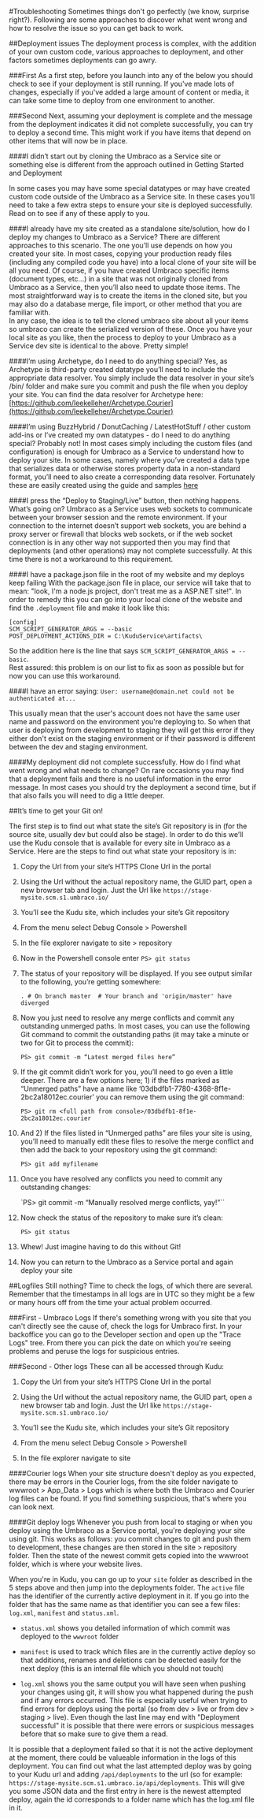 #Troubleshooting
Sometimes things don't go perfectly (we know, surprise right?).  Following are some approaches to discover what went wrong and how to resolve the issue so you can get back to work.  

##Deployment issues
The deployment process is complex, with the addition of your own custom code, various approaches to deployment, and other factors sometimes deployments can go awry.

###First
As a first step, before you launch into any of the below you should check to see if your deployment is still running.  If you've made lots of changes, especially if you've added a large amount of content or media, it can take some time to deploy from one environment to another.

###Second
Next, assuming your deployment is complete and the message from the deployment indicates it did not complete successfully, you can try to deploy a second time.  This might work if you have items that depend on other items that will now be in place.

####I didn’t start out by cloning the Umbraco as a Service site or something else is different from the approach outlined in Getting Started and Deployment

In some cases you may have some special datatypes or may have created custom code outside of the Umbraco as a Service site.  In these cases you’ll need to take a few extra steps to ensure your site is deployed successfully.  Read on to see if any of these apply to you.

####I already have my site created as a standalone site/solution, how do I deploy my changes to Umbraco as a Service?
There are different approaches to this scenario.  The one you’ll use depends on how you created your site.  In most cases, copying your production ready files (including any compiled code you have) into a local clone of your site will be all you need.  Of course, if you have created Umbraco specific items (document types, etc...) in a site that was not originally cloned from Umbraco as a Service, then you’ll also need to update those items.  The most straightforward way is to create the items in the cloned site, but you may also do a database merge, file import, or other method that you are familiar with.  
In any case, the idea is to tell the cloned umbraco site about all your items so umbraco can create the serialized version of these.
Once you have your local site as you like, then the process to deploy to your Umbraco as a Service dev site is identical to the above.  Pretty simple!

####I’m using Archetype, do I need to do anything special?
Yes, as Archetype is third-party created datatype you’ll need to include the appropriate data resolver.  You simply include the data resolver in your site’s /bin/ folder and make sure you commit and push the file when you deploy your site.  You can find the data resolver for Archetype here:  [https://github.com/leekelleher/Archetype.Courier](https://github.com/leekelleher/Archetype.Courier)

####I’m using BuzzHybrid / DonutCaching / LatestHotStuff / other custom add-ins or I’ve created my own datatypes - do I need to do anything special?
Probably not!  In most cases simply including the custom files (and configuration) is enough for Umbraco as a Service to understand how to deploy your site.  In some cases, namely where you’ve created a data type that serializes data or otherwise stores property data in a non-standard format, you’ll need to also create a corresponding data resolver.  Fortunately these are easily created using the guide and samples [here](https://github.com/umbraco/Courier/blob/master/Documentation/Developer%20Documentation/Data%20Resolvers.md)

####I press the “Deploy to Staging/Live” button, then nothing happens.  What’s going on?
Umbraco as a Service uses web sockets to communicate between your browser session and the remote environment.  If your connection to the internet doesn’t support web sockets, you are behind a proxy server or firewall that blocks web sockets, or if the web socket connection is in any other way not supported then you may find that deployments (and other operations) may not complete successfully.  At this time there is not a workaround to this requirement.

####I have a package.json file in the root of my website and my deploys keep failing
With the package.json file in place, our service will take that to mean: "look, I'm a node.js project, don't treat me as a ASP.NET site!". In order to remedy this you can go into your local clone of the website and find the `.deployment` file and make it look like this:

    [config]
    SCM_SCRIPT_GENERATOR_ARGS = --basic
    POST_DEPLOYMENT_ACTIONS_DIR = C:\KuduService\artifacts\

So the addition here is the line that says `SCM_SCRIPT_GENERATOR_ARGS = --basic`.   
Rest assured: this problem is on our list to fix as soon as possible but for now you can use this workaround.

####I have an error saying:
`User: username@domain.net could not be authenticated at...`

This usually mean that the user's account does not have the same user name and password on the environment you're deploying to. So when that user is deploying from development to staging they will get this error if they either don't exist on the staging environment or if their password is different between the dev and staging environment.

####My deployment did not complete successfully.  How do I find what went wrong and what needs to change?
On rare occasions you may find that a deployment fails and there is no useful information in the error message.  In most cases you should try the deployment a second time, but if that also fails you will need to dig a little deeper.

##It’s time to get your Git on!  

The first step is to find out what state the site’s Git repository is in (for the source site, usually dev but could also be stage).  In order to do this we’ll use the Kudu console that is available for every site in Umbraco as a Service.  Here are the steps to find out what state your repository is in:

1. Copy the Url from your site’s HTTPS Clone Url in the portal

2. Using the Url without the actual repository name, the GUID part, open a new browser tab and login.  Just the Url like `https://stage-mysite.scm.s1.umbraco.io/`

3. You’ll see the Kudu site, which includes your site’s Git repository

4. From the menu select Debug Console > Powershell

5. In the file explorer navigate to site > repository

6. Now in the Powershell console enter
  `PS> git status`

7. The status of your repository will be displayed. If you see output similar to the following, you’re getting somewhere:

    `. # On branch master  # Your branch and 'origin/master' have diverged`

8. Now you just need to resolve any merge conflicts and commit any outstanding unmerged paths.  In most cases, you can use the following Git command to commit the outstanding paths (it may take a minute or two for Git to process the commit):

    `PS> git commit -m “Latest merged files here”`

9. If the git commit didn’t work for you, you’ll need to go even a little deeper.  There are a few options here; 1) if the files marked as “Unmerged paths” have a name like ‘03dbdfb1-7780-4368-8f1e-2bc2a18012ec.courier’ you can remove them using the git command:

    `PS> git rm <full path from console>/03dbdfb1-8f1e-2bc2a18012ec.courier`

10. And 2) If the files listed in “Unmerged paths” are files your site is using, you’ll need to manually edit these files to resolve the merge conflict and then add the back to your repository using the git command:

    `PS> git add myfilename`

11. Once you have resolved any conflicts you need to commit any outstanding changes:

    `PS> git commit -m “Manually resolved merge conflicts, yay!”``

12. Now check the status of the repository to make sure it’s clean:

    `PS> git status`

13. Whew!  Just imagine having to do this without Git!

14. Now you can return to the Umbraco as a Service portal and again deploy your site

##Logfiles
Still nothing? Time to check the logs, of which there are several. Remember that the timestamps in all logs are in UTC so they might be a few or many hours off from the time your actual problem occurred.

###First - Umbraco Logs
If there's something wrong with you site that you can't directly see the cause of, check the logs for Umbraco first. In your backoffice you can go to the Developer section and open up the "Trace Logs" tree. From there you can pick the date on which you're seeing problems and peruse the logs for suspicious entries.

###Second - Other logs
These can all be accessed through Kudu:
1. Copy the Url from your site’s HTTPS Clone Url in the portal

2. Using the Url without the actual repository name, the GUID part, open a new browser tab and login.  Just the Url like `https://stage-mysite.scm.s1.umbraco.io/`

3. You’ll see the Kudu site, which includes your site’s Git repository

4. From the menu select Debug Console > Powershell

5. In the file explorer navigate to site

####Courier logs
When your site structure doesn't deploy as you expected, there may be errors in the Courier logs, from the site folder navigate to wwwroot > App_Data > Logs which is where both the Umbraco and Courier log files can be found. If you find something suspicious, that's where you can look next.

####Git deploy logs
Whenever you push from local to staging or when you deploy using the Umbraco as a Service portal, you're deploying your site using git. This works as follows: you commit changes to git and push them to development, these changes are then stored in the site > repository folder. Then the state of the newest commit gets copied into the wwwroot folder, which is where your website lives.

When you're in Kudu, you can go up to your `site` folder as described in the 5 steps above and then jump into the deployments folder. The `active` file has the identifier of the currently active deployment in it. If you go into the folder that has the same name as that identifier you can see a few files: `log.xml`, `manifest` and `status.xml`.

- `status.xml` shows you detailed information of which commit was deployed to the `wwwroot` folder

- `manifest` is used to track which files are in the currently active deploy so that additions, renames and deletions can be detected easily for the next deploy (this is an internal file which you should not touch)

- `log.xml` shows you the same output you will have seen when pushing your changes using git, it will show you what happened during the push and if any errors occurred. This file is especially useful when trying to find errors for deploys using the portal (so from dev > live or from dev > staging > live). Even though the last line may end with "Deployment successful" it is possible that there were errors or suspicious messages before that so make sure to give them a read.

It is possible that a deployment failed so that it is not the active deployment at the moment, there could be valueable information in the logs of this deployment. You can find out what the last attempted deploy was by going to your Kudu url and adding `/api/deployments` to the url (so for example: `https://stage-mysite.scm.s1.umbraco.io/api/deployments`. This will give you some JSON data and the first entry in here is the newest attempted deploy, again the id corresponds to a folder name which has the log.xml file in it.
